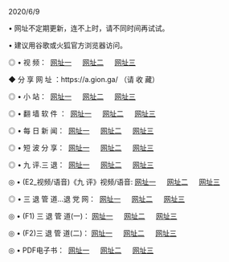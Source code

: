 <p>2020/6/9
<p>• 网址不定期更新，连不上时，请不同时间再试试。
<p>• 建议用谷歌或火狐官方浏览器访问。
<p>◎ • 视 频： 
<a href="http://hht.guitarhaven.com/" target="_blank">网址一</a> 　 
<a href="http://hps.guitarhaven.com/" target="_blank">网址二</a> 　 
<a href="http://htb.guitarhaven.com/b.html" target="_blank">网址三</a>

<p>◆ 分 享 网 址 ：https://a.gion.ga/  （请 收 藏） </p>

<p>◎ • 小 站：  
<a href="http://hht.guitarhaven.com/f.html" target="_blank">网址一</a> 　 
<a href="http://hps.guitarhaven.com/h.html" target="_blank">网址二</a> 　 
<a href="http://htb.guitarhaven.com/k/" target="_blank">网址三</a></p>
<p>◎ • 翻 墙 软 件 ：  
<a href="http://hht.guitarhaven.com/ff/" target="_blank">网址一</a> 　 
<a href="http://hps.guitarhaven.com/s/read/a1_nd.html" target="_blank">网址二</a> 　 
<a href="http://htb.guitarhaven.com/ff/index.html" target="_blank">网址三</a></p>
<p>◎ • 每 日 新 闻：  
<a href="http://hht.guitarhaven.com/day/" target="_blank">网址一</a> 　 
<a href="http://hps.guitarhaven.com/day/" target="_blank">网址二</a> 　 
<a href="http://htb.guitarhaven.com/day/index.html" target="_blank">网址三</a></p>
<p>◎ • 短 波 分 享：  
<a href="http://hht.guitarhaven.com/h/" target="_blank">网址一</a> 　 
<a href="http://hps.guitarhaven.com/h/" target="_blank">网址二</a> 　 
<a href="http://htb.guitarhaven.com/h/index.html" target="_blank">网址三</a></p>
<p>◎ • 九 评.三 退：  
<a href="http://hht.guitarhaven.com/t/" target="_blank">网址一</a> 　 
<a href="http://hps.guitarhaven.com/v2/index.html" target="_blank">网址二</a> 　 
<a href="http://htb.guitarhaven.com/tt/index.html" target="_blank">网址三</a> 　</p>
<p>◎ • (E2_视频/语音)《九 评》视频/语音: 
<a href="http://hht.guitarhaven.com/7738.html" target="_blank">网址一</a> 　 
<a href="http://hps.guitarhaven.com/7614.html" target="_blank">网址二</a> 　 
<a href="http://htb.guitarhaven.com/7633.html" target="_blank">网址三</a></p>
<p>◎ • 三 退 管 道...退 党 网：  
<a href="http://hht.guitarhaven.com/go/td1.html" target="_blank">网址一</a> 　 
<a href="http://hps.guitarhaven.com/go/td2.html" target="_blank">网址二</a> 　 
<a href="http://htb.guitarhaven.com/go/td3.html" target="_blank">网址三</a></p>
<p>◎ • (F1) 三 退 管 道(一)： 
<a href="http://hht.guitarhaven.com/dd/" target="_blank">网址一</a> 　 
<a href="http://hps.guitarhaven.com/s/read/a1_tdx.html" target="_blank">网址二</a> 　 
<a href="http://htb.guitarhaven.com/dd/" target="_blank">网址三</a></p>
<p>◎ • (F2)三 退 管 道(二)： 
<a href="http://htb.guitarhaven.com/d/" target="_blank">网址一</a> 　 
<a href="http://hht.guitarhaven.com/d/index.html" target="_blank">网址二</a> 　 
<a href="http://hps.guitarhaven.com/d/" target="_blank">网址三</a></p>
<p>◎ • PDF电子书：  
<a href="http://hht.guitarhaven.com/p/" target="_blank">网址一</a> 　 
<a href="http://hps.guitarhaven.com/p/index.html" target="_blank">网址二</a> 　 
<a href="http://htb.guitarhaven.com/p/" target="_blank">网址三</a></p>
